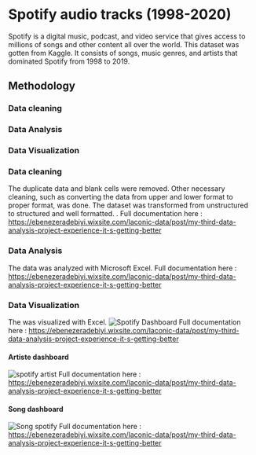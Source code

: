 # Spotify audio tracks (1998-2020)
Spotify is a digital music, podcast, and video service that gives access to millions of songs and other content all over the world. This dataset was gotten from Kaggle. It consists of songs, music genres, and artists that dominated Spotify from 1998 to 2019.

## Methodology
### Data cleaning 
### Data Analysis
### Data Visualization

### Data cleaning 
The duplicate data and blank cells were removed. Other necessary cleaning, such as converting the data from upper and lower format to proper format, was done. The dataset was transformed from unstructured to structured and well formatted. . Full documentation here :
https://ebenezeradebiyi.wixsite.com/laconic-data/post/my-third-data-analysis-project-experience-it-s-getting-better

### Data Analysis
The data was analyzed with Microsoft Excel.
Full documentation here :
https://ebenezeradebiyi.wixsite.com/laconic-data/post/my-third-data-analysis-project-experience-it-s-getting-better

### Data Visualization
The was visualized with Excel. 
![Spotify Dashboard](https://user-images.githubusercontent.com/102805397/187090926-18482852-b7c2-44f5-9d50-df1bf43d707e.PNG)
Full documentation here :
https://ebenezeradebiyi.wixsite.com/laconic-data/post/my-third-data-analysis-project-experience-it-s-getting-better

#### Artiste dashboard
![spotify artist](https://user-images.githubusercontent.com/102805397/187090992-b1a2f372-c34b-4b25-8fed-01a65944c5b0.PNG)
Full documentation here :
https://ebenezeradebiyi.wixsite.com/laconic-data/post/my-third-data-analysis-project-experience-it-s-getting-better

#### Song dashboard
![Song spotify](https://user-images.githubusercontent.com/102805397/187091055-f73f3605-7715-4904-b039-ca9460f64896.PNG)
Full documentation here :
https://ebenezeradebiyi.wixsite.com/laconic-data/post/my-third-data-analysis-project-experience-it-s-getting-better

